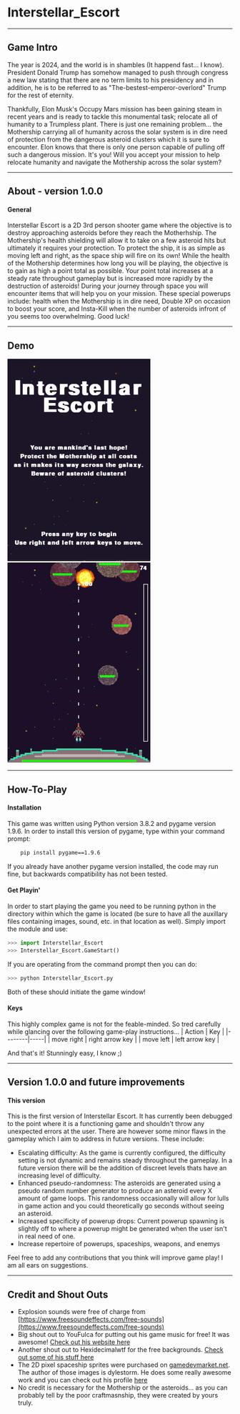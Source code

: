 # Interstellar_Escort
 ---
## Game Intro
The year is 2024, and the world is in shambles (It happend fast... I know). President Donald Trump has somehow managed to push through
congress a new law stating that there are no term limits to his presidency and in addition, he is to be referred to as "The-bestest-emperor-overlord" Trump for the rest of eternity. 

Thankfully, Elon Musk's Occupy Mars mission has been gaining steam in recent years and is ready to tackle this monumental task; relocate all of humanity to a Trumpless plant. There is just one remaining problem... the Mothership carrying all of humanity across the solar system is in dire need of protection from the dangerous asteroid clusters which it is sure to encounter. Elon knows that there is only one person capable of pulling off such a dangerous mission. It's you! Will you accept your mission to help relocate humanity and navigate the Mothership across the solar system? 

---
## About - version 1.0.0
#### General
Interstellar Escort is a 2D 3rd person shooter game where the objective is to destroy approaching asteroids before they reach the Motherhship. The Mothership's health shielding will allow it to take on a few asteroid hits but ultimately it requires your protection. To protect the ship, it is as simple as moving left and right, as the space ship will fire on its own! While the health of the Mothership determines how long you will be playing, the objective is to gain as high a point total as possible. Your point total increases at a steady rate throughout gameplay but is increased more rapidly by the destruction of asteroids! During your journey through space you will encounter items that will help you on your mission. These special powerups include: health when the Mothership is in dire need, Double XP on occasion to boost your score, and Insta-Kill when the number of asteroids infront of you seems too overwhelming. Good luck!

---
## Demo
<img src="interstellar_screenshots\\Capture1.PNG" alt="drawing" width="320"/> ![photo](interstellar_screenshots/demo_gif.gif)

---
## How-To-Play
#### Installation
This game was written using Python version 3.8.2 and pygame version 1.9.6. In order to install this version of pygame, type within your command prompt:
```bash
    pip install pygame==1.9.6
```
If you already have another pygame version installed, the code may run fine, but backwards compatibility has not been tested.

#### Get Playin'
In order to start playing the game you need to be running python in the directory within which the game is located (be sure to have all the auxillary files containing images, sound, etc. in that location as well). Simply import the module and use:
```python
>>> import Interstellar_Escort
>>> Interstellar_Escort.GameStart()
```
If you are operating from the command prompt then you can do:
```python
>>> python Interstellar_Escort.py
```
Both of these should initiate the game window!

#### Keys
This highly complex game is not for the feable-minded. So tred carefully while glancing over the following game-play instructions...
| Action | Key |
|--------|-----|
| move right | right arrow key |
| move left | left arrow key |

And that's it! Stunningly easy, I know ;)

---
## Version 1.0.0 and future improvements
#### This version
This is the first version of Interstellar Escort. It has currently been debugged to the point where it is a functioning game and shouldn't throw any unexpected errors at the user. There are however some minor flaws in the gameplay which I aim to address in future versions. These include:

* Escalating difficulty: As the game is currently configured, the difficulty setting is not dynamic and remains steady throughout the gameplay. In a future version there will be the addition of discreet levels thats have an increasing level of difficulty.
* Enhanced pseudo-randomness: The asteroids are generated using a pseudo random number generator to produce an asteroid every X amount of game loops. This randomness occasionally will allow for lulls in game action and you could theoretically go seconds without seeing an asteroid.
* Increased specificity of powerup drops: Current powerup spawning is slightly off to where a powerup might be generated when the user isn't in real need of one.
* Increase repertoire of powerups, spaceships, weapons, and enemys

Feel free to add any contributions that you think will improve game play! I am all ears on suggestions.

---
## Credit and Shout Outs
* Explosion sounds were free of charge from [https://www.freesoundeffects.com/free-sounds](https://www.freesoundeffects.com/free-sounds)
* Big shout out to YouFulca for putting out his game music for free! It was awesome! [Check out his website here](https://wingless-seraph.net/en/index.html)
* Another shout out to Hexidecimalwtf for the free backgrounds. [Check out some of his stuff here](https://hexadecimalwtf.itch.io/space-pixels)
* The 2D pixel spaceship sprites were purchased on [gamedevmarket.net](gamedevmarket.net). The author of those images is dylestorm. He does some really awesome work and you can check out his profile [here](https://www.gamedevmarket.net/member/dylestorm/)
* No credit is necessary for the Mothership or the asteroids... as you can probably tell by the poor craftmasnship, they were created by yours truly.
